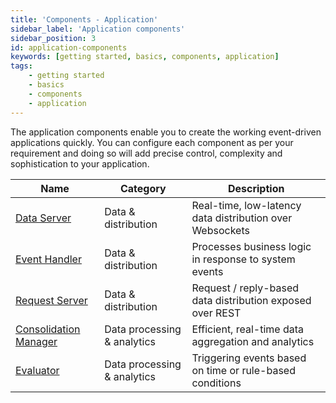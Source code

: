 ```yaml
---
title: 'Components - Application'
sidebar_label: 'Application components'
sidebar_position: 3
id: application-components
keywords: [getting started, basics, components, application]
tags:
    - getting started
    - basics
    - components
    - application
---
```


The application components enable you to create the working event-driven applications quickly. You can configure each component as per your requirement and doing so will add precise control, complexity and sophistication to your application.

| Name                                                                                        | Category  | Description                                                
|---------------------------------------------------------------------------------------------|--------------------|------------------------------------------------------------|
| [Data Server](../../../03_server/02_data-server/01_introduction.md)                             | Data & distribution  | Real-time, low-latency data distribution over Websockets   |
| [Event Handler](../../../03_server/04_event-handler/01_introduction.md)                         | Data & distribution  | Processes business logic in response to system events      |
| [Request Server](../../../03_server/03_request-server/01_introduction.md)                       | Data & distribution  | Request / reply-based data distribution exposed over REST  |
| [Consolidation Manager](../../../03_server/07_consolidator/01_introduction.md)                  | Data processing & analytics  | Efficient, real-time data aggregation and analytics        |
| [Evaluator](../../../03_server/08_evaluator/01_introduction.md)                                 | Data processing & analytics  | Triggering events based on time or rule-based conditions   |
